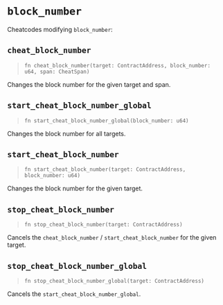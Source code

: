 # `block_number`

Cheatcodes modifying `block_number`:

## `cheat_block_number`
> `fn cheat_block_number(target: ContractAddress, block_number: u64, span: CheatSpan)`

Changes the block number for the given target and span.

## `start_cheat_block_number_global`
> `fn start_cheat_block_number_global(block_number: u64)`

Changes the block number for all targets.

## `start_cheat_block_number`
> `fn start_cheat_block_number(target: ContractAddress, block_number: u64)`

Changes the block number for the given target.

## `stop_cheat_block_number`
> `fn stop_cheat_block_number(target: ContractAddress)`

Cancels the `cheat_block_number` / `start_cheat_block_number` for the given target.

## `stop_cheat_block_number_global`
> `fn stop_cheat_block_number_global(target: ContractAddress)`

Cancels the `start_cheat_block_number_global`.


